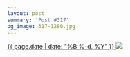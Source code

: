 ```yaml
---
layout: post
summary: 'Post #317'
og_image: 317-1280.jpg
---
```


<p>
 <time>
  <a href="/317">
   {{ page.date | date: "%B %-d, %Y" }}
  </a>
 </time>
 <a href="/317">
  <img data-taken="4/28/2014" sizes="(min-width: 700px) 50vw, calc(100vw - 2rem)" src="{{ site.assets_url }}/317-640.jpg" srcset="{{ site.assets_url }}/317-1280.jpg 1280w, {{ site.assets_url }}/317-960.jpg 960w, {{ site.assets_url }}/317-640.jpg 640w, {{ site.assets_url }}/317-320.jpg 320w"/>
 </a>
</p>
